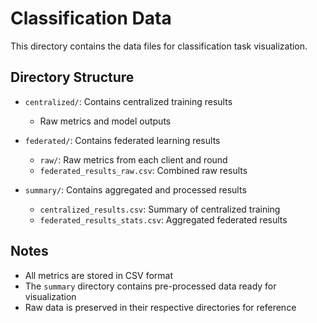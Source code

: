 # Classification Data

This directory contains the data files for classification task visualization.

## Directory Structure

- `centralized/`: Contains centralized training results
  - Raw metrics and model outputs

- `federated/`: Contains federated learning results
  - `raw/`: Raw metrics from each client and round
  - `federated_results_raw.csv`: Combined raw results

- `summary/`: Contains aggregated and processed results
  - `centralized_results.csv`: Summary of centralized training
  - `federated_results_stats.csv`: Aggregated federated results

## Notes

- All metrics are stored in CSV format
- The `summary` directory contains pre-processed data ready for visualization
- Raw data is preserved in their respective directories for reference

